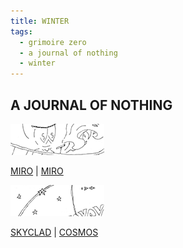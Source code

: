 ```yaml
---
title: WINTER
tags:
  - grimoire zero
  - a journal of nothing
  - winter
---
```

## A JOURNAL OF NOTHING

[![miro](miro-t.png)](miro-ii)

[MIRO](miro) | [MIRO](miro-ii)

[![cosmos](cosmos-t.png)](cosmos)

[SKYCLAD](skyclad) | [COSMOS](cosmos)
